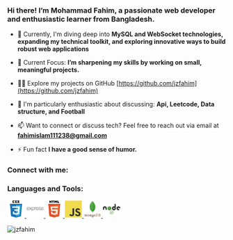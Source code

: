 <h3 align="Left">Hi there! I’m Mohammad Fahim, a passionate web developer and enthusiastic learner from Bangladesh.</h3>

- 🌱 Currently, I'm diving deep into **MySQL and WebSocket technologies, expanding my technical toolkit, and exploring innovative ways to build robust web applications**

- 🔭 Current Focus: **I’m sharpening my skills by working on small, meaningful projects.**

- 👨‍💻 Explore my projects on GitHub [https://github.com/jzfahim](https://github.com/jzfahim)
  
- 💬 I'm particularly enthusiastic about discussing: **Api, Leetcode, Data structure, and Football**

- 📫 Want to connect or discuss tech? Feel free to reach out via email at **fahimislam111238@gmail.com**
  
- ⚡ Fun fact **I have a good sense of humor.**

<h3 align="left">Connect with me:</h3>
<p align="left">
</p>

<h3 align="left">Languages and Tools:</h3>
<p align="left"> <a href="https://www.w3schools.com/css/" target="_blank" rel="noreferrer"> <img src="https://raw.githubusercontent.com/devicons/devicon/master/icons/css3/css3-original-wordmark.svg" alt="css3" width="40" height="40"/> </a> <a href="https://expressjs.com" target="_blank" rel="noreferrer"> <img src="https://raw.githubusercontent.com/devicons/devicon/master/icons/express/express-original-wordmark.svg" alt="express" width="40" height="40"/> </a> <a href="https://www.w3.org/html/" target="_blank" rel="noreferrer"> <img src="https://raw.githubusercontent.com/devicons/devicon/master/icons/html5/html5-original-wordmark.svg" alt="html5" width="40" height="40"/> </a> <a href="https://developer.mozilla.org/en-US/docs/Web/JavaScript" target="_blank" rel="noreferrer"> <img src="https://raw.githubusercontent.com/devicons/devicon/master/icons/javascript/javascript-original.svg" alt="javascript" width="40" height="40"/> </a> <a href="https://www.mongodb.com/" target="_blank" rel="noreferrer"> <img src="https://raw.githubusercontent.com/devicons/devicon/master/icons/mongodb/mongodb-original-wordmark.svg" alt="mongodb" width="40" height="40"/> </a> <a href="https://nodejs.org" target="_blank" rel="noreferrer"> <img src="https://raw.githubusercontent.com/devicons/devicon/master/icons/nodejs/nodejs-original-wordmark.svg" alt="nodejs" width="40" height="40"/> </a> </p>

<p><img align="center" src="https://github-readme-stats.vercel.app/api/top-langs?username=jzfahim&show_icons=true&locale=en&layout=compact" alt="jzfahim" /></p>
